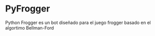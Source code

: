 # PyFrogger
Python Frogger es un bot diseñado para el juego frogger basado en el algortimo Bellman-Ford